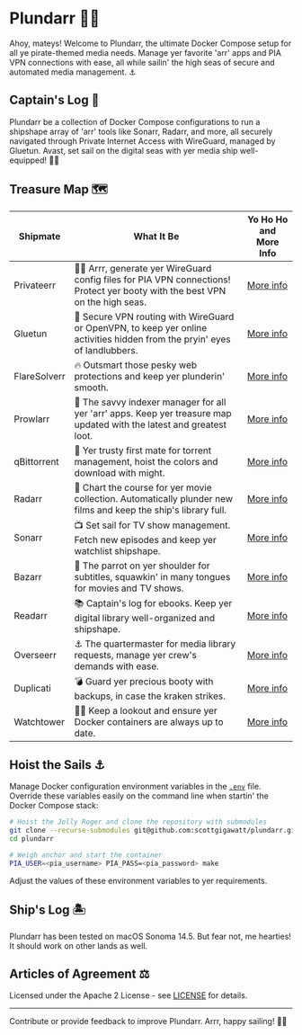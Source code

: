 # Plundarr 🏴‍☠️

Ahoy, mateys! Welcome to Plundarr, the ultimate Docker Compose setup for all ye pirate-themed media needs. Manage yer favorite 'arr' apps and PIA VPN connections with ease, all while sailin' the high seas of secure and automated media management. ⚓️

## Captain's Log 📜

Plundarr be a collection of Docker Compose configurations to run a shipshape array of 'arr' tools like Sonarr, Radarr, and more, all securely navigated through Private Internet Access with WireGuard, managed by Gluetun. Avast, set sail on the digital seas with yer media ship well-equipped! 🏴‍☠️

## Treasure Map 🗺️

| Shipmate        | What It Be                                                                                                                     | Yo Ho Ho and More Info                                    |
| --------------- | ------------------------------------------------------------------------------------------------------------------------------ | --------------------------------------------------------- |
| Privateerr      | 🏴‍☠️ Arrr, generate yer WireGuard config files for PIA VPN connections! Protect yer booty with the best VPN on the high seas.    | [More info](https://github.com/scottgigawatt/privateerr)  |
| Gluetun         | 🌊 Secure VPN routing with WireGuard or OpenVPN, to keep yer online activities hidden from the pryin' eyes of landlubbers.     | [More info](https://github.com/qdm12/gluetun)             |
| FlareSolverr    | 🔥 Outsmart those pesky web protections and keep yer plunderin' smooth.                                                        | [More info](https://github.com/FlareSolverr/FlareSolverr) |
| Prowlarr        | 🐾 The savvy indexer manager for all yer 'arr' apps. Keep yer treasure map updated with the latest and greatest loot.          | [More info](https://github.com/Prowlarr/Prowlarr)         |
| qBittorrent     | 🌊 Yer trusty first mate for torrent management, hoist the colors and download with might.                                     | [More info](https://github.com/qbittorrent/qBittorrent)   |
| Radarr          | 🎥 Chart the course for yer movie collection. Automatically plunder new films and keep the ship's library full.                | [More info](https://github.com/Radarr/Radarr)             |
| Sonarr          | 📺 Set sail for TV show management. Fetch new episodes and keep yer watchlist shipshape.                                       | [More info](https://github.com/Sonarr/Sonarr)             |
| Bazarr          | 🦜 The parrot on yer shoulder for subtitles, squawkin' in many tongues for movies and TV shows.                                | [More info](https://github.com/morpheus65535/bazarr)      |
| Readarr         | 📚 Captain's log for ebooks. Keep yer digital library well-organized and shipshape.                                            | [More info](https://github.com/Readarr/Readarr)           |
| Overseerr       | ⚓️ The quartermaster for media library requests, manage yer crew's demands with ease.                                          | [More info](https://github.com/sct/overseerr)             |
| Duplicati       | 💣 Guard yer precious booty with backups, in case the kraken strikes.                                                          | [More info](https://www.duplicati.com)                    |
| Watchtower      | 🕵️‍♂️ Keep a lookout and ensure yer Docker containers are always up to date.                                                  | [More info](https://containrrr.dev/watchtower)            |

## Hoist the Sails ⚓️

Manage Docker configuration environment variables in the [`.env`](./.env) file. Override these variables easily on the command line when startin' the Docker Compose stack:

```bash
# Hoist the Jolly Roger and clone the repository with submodules
git clone --recurse-submodules git@github.com:scottgigawatt/plundarr.git
cd plundarr

# Weigh anchor and start the container
PIA_USER=<pia_username> PIA_PASS=<pia_password> make
```

Adjust the values of these environment variables to yer requirements.

## Ship's Log 🏝️

Plundarr has been tested on macOS Sonoma 14.5. But fear not, me hearties! It should work on other lands as well.

## Articles of Agreement ⚖️

Licensed under the Apache 2 License - see [LICENSE](./LICENSE) for details.

---

Contribute or provide feedback to improve Plundarr. Arrr, happy sailing! 🏴‍☠️
